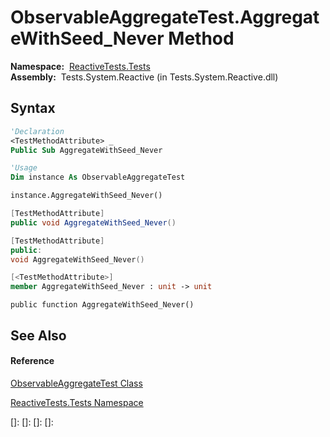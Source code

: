 # ObservableAggregateTest.AggregateWithSeed\_Never Method

**Namespace:**  [ReactiveTests.Tests](ReactiveTests.Tests\ReactiveTests.Tests.md)  
**Assembly:**  Tests.System.Reactive (in Tests.System.Reactive.dll)

## Syntax

```vb
'Declaration
<TestMethodAttribute> _
Public Sub AggregateWithSeed_Never
```

```vb
'Usage
Dim instance As ObservableAggregateTest

instance.AggregateWithSeed_Never()
```

```csharp
[TestMethodAttribute]
public void AggregateWithSeed_Never()
```

```c++
[TestMethodAttribute]
public:
void AggregateWithSeed_Never()
```

```fsharp
[<TestMethodAttribute>]
member AggregateWithSeed_Never : unit -> unit 
```

```jscript
public function AggregateWithSeed_Never()
```

## See Also

#### Reference

[ObservableAggregateTest Class](ObservableAggregateTest\ObservableAggregateTest.md)

[ReactiveTests.Tests Namespace](ReactiveTests.Tests\ReactiveTests.Tests.md)

[]: 
[]: 
[]: 
[]: 
